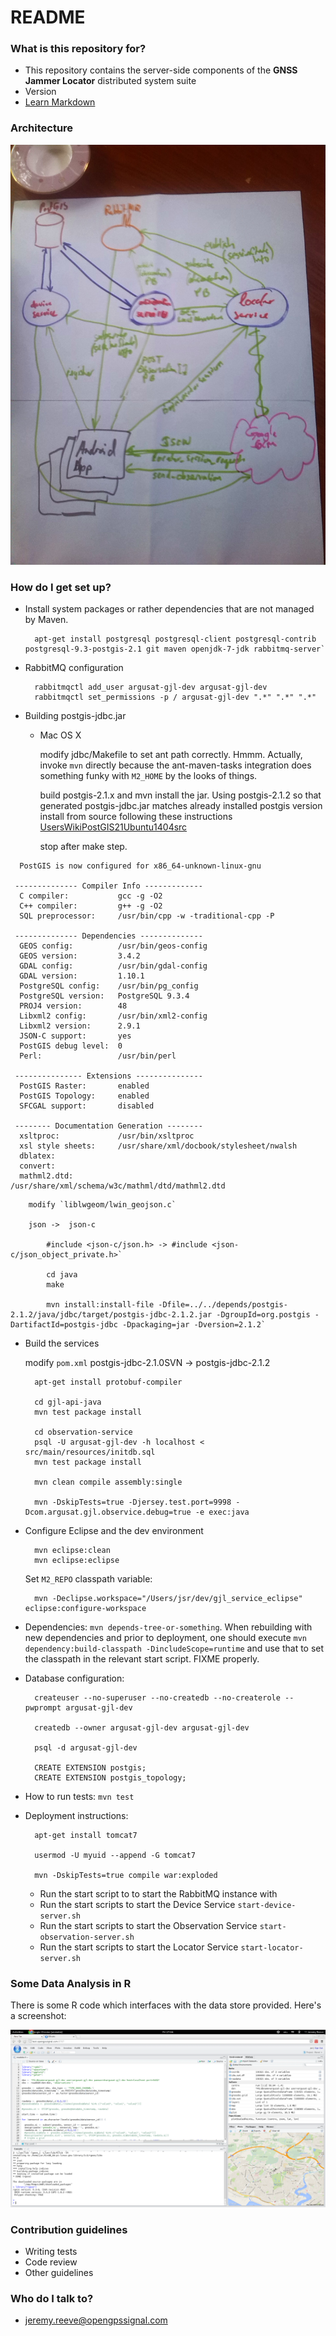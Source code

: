 # README #

### What is this repository for? ###

* This repository contains the server-side components of the __GNSS Jammer Locator__ distributed system suite
* Version
* [Learn Markdown](https://bitbucket.org/tutorials/markdowndemo)

### Architecture ###

![Architecture Diagram](arch.jpg "Architecture Diagram")


### How do I get set up? ###

* Install system packages or rather dependencies that are not managed by Maven.

        apt-get install postgresql postgresql-client postgresql-contrib postgresql-9.3-postgis-2.1 git maven openjdk-7-jdk rabbitmq-server`

* RabbitMQ configuration

        rabbitmqctl add_user argusat-gjl-dev argusat-gjl-dev
        rabbitmqctl set_permissions -p / argusat-gjl-dev ".*" ".*" ".*"


* Building postgis-jdbc.jar


    * Mac OS X 

        modify jdbc/Makefile to set ant path correctly.  Hmmm.  Actually, invoke `mvn` directly because the ant-maven-tasks integration does something funky with `M2_HOME` by the looks of things.



        build postgis-2.1.x and mvn install the jar.  Using postgis-2.1.2 so that generated postgis-jdbc.jar matches already installed postgis version install from source following these instructions [UsersWikiPostGIS21Ubuntu1404src](http://trac.osgeo.org/postgis/wiki/UsersWikiPostGIS21Ubuntu1404src)

        stop after make step.

````
  PostGIS is now configured for x86_64-unknown-linux-gnu

 -------------- Compiler Info ------------- 
  C compiler:           gcc -g -O2
  C++ compiler:         g++ -g -O2
  SQL preprocessor:     /usr/bin/cpp -w -traditional-cpp -P

 -------------- Dependencies -------------- 
  GEOS config:          /usr/bin/geos-config
  GEOS version:         3.4.2
  GDAL config:          /usr/bin/gdal-config
  GDAL version:         1.10.1
  PostgreSQL config:    /usr/bin/pg_config
  PostgreSQL version:   PostgreSQL 9.3.4
  PROJ4 version:        48
  Libxml2 config:       /usr/bin/xml2-config
  Libxml2 version:      2.9.1
  JSON-C support:       yes
  PostGIS debug level:  0
  Perl:                 /usr/bin/perl

 --------------- Extensions --------------- 
  PostGIS Raster:       enabled
  PostGIS Topology:     enabled
  SFCGAL support:       disabled

 -------- Documentation Generation -------- 
  xsltproc:             /usr/bin/xsltproc
  xsl style sheets:     /usr/share/xml/docbook/stylesheet/nwalsh
  dblatex:              
  convert:              
  mathml2.dtd:          /usr/share/xml/schema/w3c/mathml/dtd/mathml2.dtd

````

        modify `liblwgeom/lwin_geojson.c`

        json ->  json-c

            #include <json-c/json.h> -> #include <json-c/json_object_private.h>`

            cd java
            make

            mvn install:install-file -Dfile=../../depends/postgis-2.1.2/java/jdbc/target/postgis-jdbc-2.1.2.jar -DgroupId=org.postgis -DartifactId=postgis-jdbc -Dpackaging=jar -Dversion=2.1.2`



* Build the services

    modify `pom.xml` postgis-jdbc-2.1.0SVN -> postgis-jdbc-2.1.2 

        apt-get install protobuf-compiler

        cd gjl-api-java
        mvn test package install

        cd observation-service
        psql -U argusat-gjl-dev -h localhost < src/main/resources/initdb.sql
        mvn test package install

        mvn clean compile assembly:single

        mvn -DskipTests=true -Djersey.test.port=9998 -Dcom.argusat.gjl.observice.debug=true -e exec:java




* Configure Eclipse and the dev environment

        mvn eclipse:clean
        mvn eclipse:eclipse

    Set `M2_REPO` classpath variable:

        mvn -Declipse.workspace="/Users/jsr/dev/gjl_service_eclipse" eclipse:configure-workspace


* Dependencies: `mvn depends-tree-or-something`.  When rebuilding with new dependencies and prior to deployment, one should execute `mvn dependency:build-classpath -DincludeScope=runtime` and use that to set the classpath in the relevant start script.  FIXME properly.

* Database configuration:

        createuser --no-superuser --no-createdb --no-createrole --pwprompt argusat-gjl-dev

        createdb --owner argusat-gjl-dev argusat-gjl-dev

        psql -d argusat-gjl-dev

        CREATE EXTENSION postgis;
        CREATE EXTENSION postgis_topology;


* How to run tests:  `mvn test` 

* Deployment instructions:

        apt-get install tomcat7

        usermod -U myuid --append -G tomcat7

        mvn -DskipTests=true compile war:exploded

    * Run the start script to to start the RabbitMQ instance with 
    * Run the start scripts to start the Device Service `start-device-server.sh`
    * Run the start scripts to start the Observation Service `start-observation-server.sh`
    * Run the start scripts to start the Locator Service `start-locator-server.sh`

### Some Data Analysis in R ###

There is some R code which interfaces with the data store provided.  Here's a screenshot:

![Analysis in R](analysis.png "Analysis in R")

### Contribution guidelines ###

* Writing tests
* Code review
* Other guidelines


### Who do I talk to? ###

* jeremy.reeve@opengpssignal.com